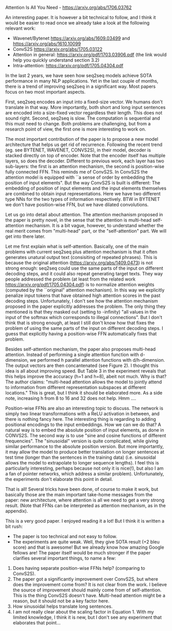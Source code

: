 Attention Is All You Need - https://arxiv.org/abs/1706.03762

An interesting paper. It is however a bit technical to follow, and I think it would be easier to read once we already
take a look at the following relevant work:
- Wavenet/Bytenet https://arxiv.org/abs/1609.03499 and https://arxiv.org/abs/1610.10099
- ConvS2S https://arxiv.org/abs/1705.03122
- Attention in general: https://arxiv.org/pdf/1703.03906.pdf (the link would help you quickly understand section 3.2)
- Intra-attention: https://arxiv.org/pdf/1705.04304.pdf

In the last 2 years, we have seen how seq2seq models achieve SOTA performance in many NLP applications. Yet in the last couple of months,
there is a trend of improving seq2seq in a significant way. Most papers focus on two most important aspects.

First, seq2seq encodes an input into a fixed-size vector. We humans don't translate in that way. More importantly, 
both short and long input sentences are encoded into a size-fixed vector regardless their length. This does not sound right.
Second, seq2seq is slow. The computation is sequential and this must need to change. Both problems are challenging,
but from a research point of view, the first one is more interesting to work on.

The most important contribution of the paper is to propose a new model architecture that helps
us get rid of recurrence. Following the recent trend (eg. see BYTENET, WAVENET, CONVS2S), in their model, decoder is stacked directly on top of encoder.
Note that the encoder itself has multiple layers, so does the decoder. 
Different to previous work, each layer has two sub-layers: the first is an attention mechanism, 
the second is position-wise fully connected 
FFN. This reminds me of ConvS2S. In ConvS2S the attention model is equipped with ``a sense of
order by embedding the position of input elements". But the way ConvS2S is built is different: The embedding of
position of input elements and the input elements themselves are combined to obtain input representations. Here we have two
different type NNs for the two types of information respectively. BTW in BYTENET we don't have position-wise FFN, but we have dilated convolutions. 

Let us go into detail about attention. The attention mechanism proposed in the paper is pretty novel, in the sense that the attention is multi-head self-attention mechanism.
It is a bit vague, however, to understand whether the real merit comes from "multi-head" part, or the "self-attention"
part. We will get into there later. 

Let me first explain what is self-attention. Basically,
one of the main problems with current seq2seq plus attention mechanism is that it often generates unatural output text 
(consisiting of repeated phrases). This is because the original attention (https://arxiv.org/abs/1409.0473) is not strong enough: 
seq2seq could use the same parts of the input on different decoding steps, and it could also repeat generating target texts.
They way people addressed the problem (at least from the related work https://arxiv.org/pdf/1705.04304.pdf)
is to normalize attention weights (computed by the ``original" attention mechanism). In this way we explicitly penalize input
tokens that have obtained high attention scores in the past decoding steps. 
Unfortunately, I don't see how the attention mechanism proposed in the paper explicitly addresses the problem. 
The only thing they mentioned is that they masked out (setting to -infinity) "all values in the input of the softmax which corresponds to illegal connections". 
But I don't think that is strong enough, at least I still don't know how that fixes the problem of using the same parts of
the input on different decoding steps. I guess that explicitly having a position-wise FFN automatically fixes that problem.

Besides self-attention mechanism, the paper also proposes multi-head attention. Instead of performing a single attention function
with d-dimension, we performed *h* parallel attention functions with d/h-dimension. The output vectors are then concantenated (see Figure 2).
I thought this idea is all about improving speed. But Table 3 in the experiment reveals that this helps improve the accuracy (h=1 and h=8), abeit not much.
Why is that? The author claims: "multi-head attention allows the model to jointly attend to information from different representation
subspaces at different locations." This is great, but I think it should be elaborated more. As a side note, increasing
h from 8 to 16 and 32 does not help. Hmm ....

Position-wise FFNs are also an interesting topic to discuss. The network is simply two linear transformations with a ReLU activation in between,
and there is nothing fancy here. The interesting thing is regarding to adding positional encodings to the input embeddings. How we can we do that? A natural way is to embed the absolute position of input elements, as done in CONVS2S. The second way is to use "sine and cosine functions of different frequencies".
The "sinusoidal" version is quite complicated, while giving similar performance to the absolute position version. But more importantly, it may allow the model to produce better translation on longer sentences at test time (longer than the sentences in the training data) (i.e. sinusoidal allows the model to extrapolate to longer sequence lengths).
I feel this is particularly interesting, perhaps because not only it is nice(!), but also I am a fan of pointer networks, which address a similar problem).
Unfortunately, the experiments don't elaborate this point in detail.

That is all! Several tricks have been done, of course to make it work, but basically those are the main important take-home messages from the paper:
new architecture, where attention is all we need to get a very strong result. (Note that FFNs can be interpreted as attention mechanism, as in the appendix).

This is a very good paper. I enjoyed reading it a lot! But I think it is written a bit rush:

- The paper is too technical and not easy to follow. 
- The experiments are quite weak. Well, they give SOTA result (+2 bleu score) and that is awesome! But we already know
how amazing Google fellows are! The paper itself would be much stronger if the paper clarifies several important things, to name a few:
1. Does having separate position-wise FFNs help? (comparing to ConvS2S).
2. The paper got a significantly improvement over ConvS2S, but where does the improvement come from? It is not clear from the work.
I believe the source of improvement should mainly come from of self-attention. This is the thing ConvS2S doesn't have.
Multi-head attention might be a reason, but it should not be a key factor here. 
3. How sinusoidal helps translate long sentences.
4. I am not really clear about the scaling factor in Equation 1. With my limited knowledge, I think it is new, but I don't see
any experiment that elaborates that point...


